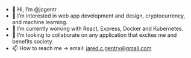 - 👋 Hi, I’m @jcgentr
- 👀 I’m interested in web app development and design, cryptocurrency, and machine learning.
- 🌱 I’m currently working with React, Express, Docker and Kubernetes.
- 💞️ I’m looking to collaborate on any application that excites me and benefits society.
- 📫 How to reach me -> email: jared.c.gentry@gmail.com

<!---
jcgentr/jcgentr is a ✨ special ✨ repository because its `README.md` (this file) appears on your GitHub profile.
You can click the Preview link to take a look at your changes.
--->

